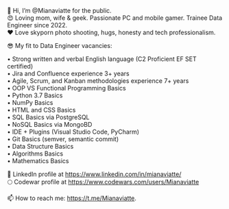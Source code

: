 👋 Hi, I’m @Mianaviatte for the public.  
😍 Loving mom, wife & geek. Passionate PC and mobile gamer. Trainee Data Engineer since 2022.  
❤️ Love skyporn photo shooting, hugs, honesty and tech professionalism.  

😎 My fit to Data Engineer vacancies:  

• Strong written and verbal English language (C2 Proficient EF SET certified)  
• Jira and Confluence experience 3+ years  
• Agile, Scrum, and Kanban methodologies experience 7+ years  
• OOP VS Functional Programming Basics  
• Python 3.7 Basics  
• NumPy Basics  
• HTML and CSS Basics  
• SQL Basics via PostgreSQL  
• NoSQL Basics via MongoBD  
• IDE + Plugins (Visual Studio Code, PyCharm)  
• Git Basics (semver, semantic commit)  
• Data Structure Basics  
• Algorithms Basics  
• Mathematics Basics  

🔮 LinkedIn profile at https://www.linkedin.com/in/mianaviatte/  
🌕 Codewar profile at https://www.codewars.com/users/Mianaviatte

📫 How to reach me: https://t.me/Mianaviatte.  


<!---
Mianaviatte/Mianaviatte is a ✨ special ✨ repository because its `README.md` (this file) appears on your GitHub profile.
You can click the Preview link to take a look at your changes.
--->
